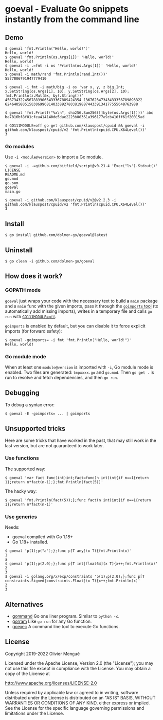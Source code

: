
# goeval - Evaluate Go snippets instantly from the command line

## Demo

```console
$ goeval 'fmt.Println("Hello, world!")'
Hello, world!
$ goeval 'fmt.Println(os.Args[1])' 'Hello, world!'
Hello, world!
$ goeval -i .=fmt -i os 'Println(os.Args[1])' 'Hello, world!'
Hello, world!
$ goeval -i math/rand 'fmt.Println(rand.Int())'
5577006791947779410

$ goeval -i fmt -i math/big -i os 'var x, y, z big.Int; x.SetString(os.Args[1], 10); y.SetString(os.Args[2], 10); fmt.Println(z.Mul(&x, &y).String())' 45673432245678899065433367889424354 136762347343433356789893322
6246405805150306996814033892780381988744339134177555648763988

$ goeval 'fmt.Printf("%x\n", sha256.Sum256([]byte(os.Args[1])))' abc
ba7816bf8f01cfea414140de5dae2223b00361a396177a9cb410ff61f20015ad

$ GO111MODULE=off go get github.com/klauspost/cpuid && goeval -i github.com/klauspost/cpuid/v2 'fmt.Println(cpuid.CPU.X64Level())'
3
```

### Go modules

Use `-i <module@version>` to import a Go module.

```console
$ goeval -i .=github.com/bitfield/script@v0.21.4 'Exec("ls").Stdout()'
LICENSE
README.md
go.mod
go.sum
goeval
main.go

$ goeval -i github.com/klauspost/cpuid/v2@v2.2.3 -i github.com/klauspost/cpuid/v2 'fmt.Println(cpuid.CPU.X64Level())'
3
```

## Install

```console
$ go install github.com/dolmen-go/goeval@latest
```

## Uninstall

```console
$ go clean -i github.com/dolmen-go/goeval
```

## How does it work?

### GOPATH mode

`goeval` just wraps your code with the necessary text to build a `main` package and a `main` func with the given imports, pass it through the [`goimports` tool](https://godoc.org/golang.org/x/tools/cmd/goimports) (to automatically add missing imports), writes in a temporary file and calls `go run` with [`GO111MODULE=off`](https://golang.org/ref/mod#mod-commands).

`goimports` is enabled by default, but you can disable it to force explicit imports (for forward safety):

```console
$ goeval -goimports= -i fmt 'fmt.Println("Hello, world!")'
Hello, world!
```

### Go module mode

When at least one `module@version` is imported with `-i`, Go module mode is enabled. Two files are generated: `tmpxxxx.go` and `go.mod`. Then `go get .` is run to resolve and fetch dependencies, and then `go run`.

## Debugging

To debug a syntax error:

```console
$ goeval -E -goimports= ... | goimports
````

## Unsupported tricks

Here are some tricks that have worked in the past, that may still work in the last version, but are not guaranteed to work later.

### Use functions

The supported way:

```console
$ goeval 'var fact func(int)int;fact=func(n int)int{if n==1{return 1};return n*fact(n-1);};fmt.Println(fact(5))'
```

The hacky way:

```console
$ goeval 'fmt.Println(fact(5));};func fact(n int)int{if n==1{return 1};return n*fact(n-1)'
```

### Use generics

Needs:
- goeval compiled with Go 1.18+
- Go 1.18+ installed.

```console
$ goeval 'p(1);p("a");};func p[T any](x T){fmt.Println(x)'
1
a
$ goeval 'p(1);p(2.0);};func p[T int|float64](x T){x++;fmt.Println(x)'
2
3
$ goeval -i golang.org/x/exp/constraints 'p(1);p(2.0);};func p[T constraints.Signed|constraints.Float](x T){x++;fmt.Println(x)'
2
3
```

## Alternatives

* [gommand](https://github.com/sno6/gommand) Go one liner program. Similar to `python -c`.
* [gorram](https://github.com/natefinch/gorram) Like `go run` for any Go function.
* [goexec](https://github.com/shurcooL/goexec) A command line tool to execute Go functions.

## License

Copyright 2019-2022 Olivier Mengué

Licensed under the Apache License, Version 2.0 (the "License");
you may not use this file except in compliance with the License.
You may obtain a copy of the License at

   http://www.apache.org/licenses/LICENSE-2.0

Unless required by applicable law or agreed to in writing, software
distributed under the License is distributed on an "AS IS" BASIS,
WITHOUT WARRANTIES OR CONDITIONS OF ANY KIND, either express or implied.
See the License for the specific language governing permissions and
limitations under the License.
